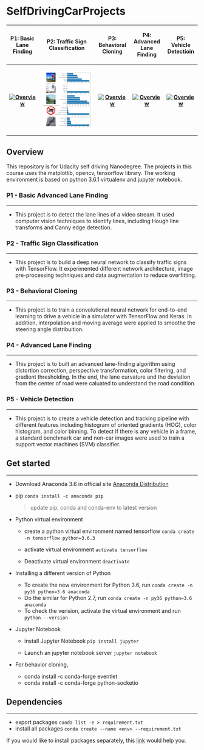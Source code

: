 # SelfDrivingCarProjects

<!-- <img src="./img/cover.jpeg" alt="Overview" width="400px" height="267px"> -->

<table style="width:100%">
  <tr>
    <th>
      <p align="center">P1: Basic Lane Finding</p>
    </th>
    <th>
      <p align="center">P2: Traffic Sign Classification</p>
    </th>
    <th>
      <p align="center">P3: Behavioral Cloning</p>
    </th>
    <th>
      <p align="center">P4: Advanced Lane Finding</p>
    </th>
    <th>
      <p align="center">P5: Vehicle Detectioin</p>
    </th>
  </tr>
  <tr>
    <th>
      <p align="center">
           <a href="https://github.com/YouYueHuang/SelfDrivingCarProjects/tree/master/P1-LaneLines"><img src=".//P1-LaneLines//img//P1_example.gif" alt="Overview" width="95%"></a>
      </p>
    </th>
        <th><p align="center">
           <a href="https://github.com/YouYueHuang/SelfDrivingCarProjects/tree/master/P2-Traffic-Sign-Classifier"><img src=".//P2-Traffic-Sign-Classifier//img//top5_prediction_2.png" alt="Overview" width="95%"></a>
        </p>
    </th>
       <th><p align="center">
           <a href="https://github.com/YouYueHuang/SelfDrivingCarProjects/tree/master/P3-Behavioral-Cloning"><img src=".//P3-Behavioral-Cloning//imgs//record_03.gif" alt="Overview" width="95%"></a>
        </p>
    </th>
        <th><p align="center">
           <a href="https://github.com/YouYueHuang/SelfDrivingCarProjects/tree/master/P4-advance-lane-finding"><img src=".//P4-advance-lane-finding//imgs//perspective_view_project_video.gif" alt="Overview" width="95%"></a>
        </p>
    </th>
        <th><p align="center">
           <a href="https://github.com/YouYueHuang/SelfDrivingCarProjects/tree/master/P5-Vehicle-Detection"><img src=".//P5-Vehicle-Detection//img//02.gif" alt="Overview" width="95%"></a>
        </p>
    </th>
  </tr>
</table>

## Overview

This repository is for Udacity self driving Nanodegree. The projects in this course uses the matplotlib, opencv, tensorflow library. The working environment is based on python 3.6.1 virtualenv and jupyter notebook. 

### P1 - Basic Advanced Lane Finding
---
* This project is to detect the lane lines of a video stream. It used computer vision techniques to identify lines, including Hough line transforms and Canny edge detection.

### P2 - Traffic Sign Classification
---
* This project is to build a deep neural network to classify traffic signs with TensorFlow. It experimented different network architecture, image pre-processing techniques and data augmentation to reduce overfitting.

### P3 - Behavioral Cloning
---
* This project is to train a convolutional neural network for end-to-end learning to drive a vehicle in a simulator with TensorFlow and Keras. In addition, interpolation and moving average were applied to smoothe the steering angle distribuition.

### P4 - Advanced Lane Finding
---
* This project is to built an advanced lane-finding algorithm using distortion correction, perspective transformation, color filtering, and gradient thresholding. In the end, the lane curvature and the deviation from the center of road were caluated to understand the road condition.

### P5 - Vehicle Detection
---
* This project is to create a vehicle detection and tracking pipeline with different features including histogram of oriented gradients (HOG), color histogram, and color binning. To detect if there is any vehicle in a frame, a standard benchmark car and non-car images were used to train a support vector machines (SVM) classifier. 

##  Get started
------

* Download Anaconda 3.6 in official site
[Anaconda Distribution](https://www.anaconda.com/download/#windows)

* pip `conda install -c anaconda pip`

  > update pip, conda and conda-env to latest version

* Python virtual environment
  
  - create a python virtual environment named tensorflow `conda create -n tensorflow python=3.6.3`

  - activate virtual environment `activate tensorflow`

  - Deactivate virtual environment `deactivate`

* Installing a different version of Python

  - To create the new environment for Python 3.6, run `conda create -n py36 python=3.6 anaconda`
  - Do the similar for Python 2.7, run `conda create -n py36 python=3.6 anaconda`
  - To check the verision, activate the virtual environment and run `python --version`

* Jupyter Notebook 

  - install Jupyter Notebook `pip install jupyter`

  - Launch an jupyter notebook server `jupyter notebook`

* For behavior cloning,
  
  - conda install -c conda-forge eventlet
  - conda install -c conda-forge python-socketio

## Dependencies 
------
* export packages `conda list -e > requirement.txt`
* install all packages `conda create --name <env> --requirement.txt`

If you would like to install packages separately, this [link](Package_description.md) would help you. 